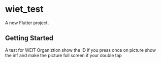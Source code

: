 # wiet_test

A new Flutter project.

## Getting Started

A test for WEIT Organiztion 
show the ID if you press once on picture
show the inf and make the picture full screen if your double tap 